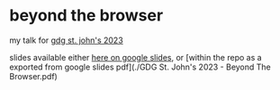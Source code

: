 # beyond the browser

my talk for [gdg st. john's 2023](https://gdg.community.dev/events/details/google-gdg-st-johns-presents-devfest-st-johns-2023/)

slides available either [here on google slides](https://docs.google.com/presentation/d/1u6wzez9ZuxgiOHXhjSScs2SKRdKPdDsp8FaPVVsUMaY/edit?usp=sharing), or [within the repo as a exported from google slides pdf](./GDG St. John's 2023 - Beyond The Browser.pdf)
